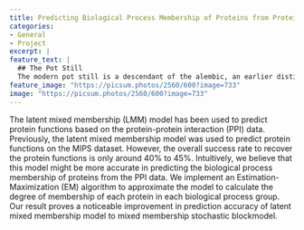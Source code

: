 ```yaml
---
title: Predicting Biological Process Membership of Proteins from Protein-Protein Interaction Using Latent Mixed Membership Model
categories:
- General
- Project
excerpt: |
feature_text: |
  ## The Pot Still
  The modern pot still is a descendant of the alembic, an earlier distillation device
feature_image: "https://picsum.photos/2560/600?image=733"
image: "https://picsum.photos/2560/600?image=733"
---
```


The latent mixed membership (LMM) model has been used to predict protein functions based on the protein-protein interaction (PPI) data. Previously, the latent mixed membership model was used to predict protein functions on the MIPS dataset. However,
the overall success rate to recover the protein functions
is only around 40% to 45%. Intuitively, we believe
that this model might be more accurate in predicting
the biological process membership of proteins
from the PPI data. We implement an Estimation-
Maximization (EM) algorithm to approximate the
model to calculate the degree of membership of each
protein in each biological process group. Our result
proves a noticeable improvement in prediction accuracy
of latent mixed membership model to mixed
membership stochastic blockmodel.
